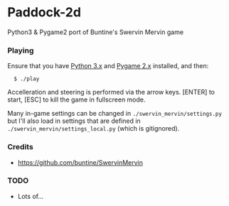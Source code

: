 # Paddock-2d

Python3 & Pygame2 port of Buntine's Swervin Mervin game

### Playing

Ensure that you have [Python 3.x](https://www.python.org/) and [Pygame 2.x](http://www.pygame.org/download.shtml) installed, and then:

```
  $ ./play
```

Accelleration and steering is performed via the arrow keys. [ENTER] to start, [ESC] to kill the game in fullscreen mode.

Many in-game settings can be changed in `./swervin_mervin/settings.py` but I'll also load in settings that are defined in `./swervin_mervin/settings_local.py` (which is gitignored).

### Credits

  * https://github.com/buntine/SwervinMervin

### TODO
  
  * Lots of...
